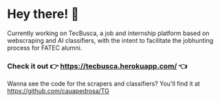 # Hey there! 👋

Currently working on TecBusca, a job and internship platform based on webscraping and AI classifiers, with the intent to facilitate the jobhunting process for FATEC alumni.
### Check it out 👉 <https://tecbusca.herokuapp.com/> 👈




Wanna see the code for the scrapers and classifiers? You'll find it at <https://github.com/cauapedrosa/TG>

#

<!--
- 🌱 I’m currently learning ...
- 👯 I’m looking to collaborate on ...
- 🤔 I’m looking for help with ...
- 💬 Ask me about ...
- 📫 How to reach me: ...
- 😄 Pronouns: ...
- ⚡ Fun fact: ...
-->
